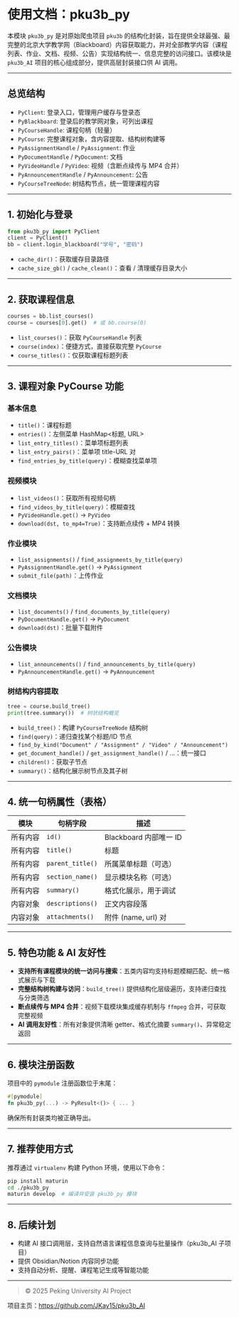 # 使用文档：pku3b_py

本模块 `pku3b_py` 是对原始爬虫项目 `pku3b` 的结构化封装，旨在提供全球最强、最完整的北京大学教学网（Blackboard）内容获取能力，并对全部教学内容（课程列表、作业、文档、视频、公告）实现结构统一、信息完整的访问接口。该模块是 `pku3b_AI` 项目的核心组成部分，提供高层封装接口供 AI 调用。

---

## 总览结构

- `PyClient`: 登录入口，管理用户缓存与登录态
- `PyBlackboard`: 登录后的教学网对象，可列出课程
- `PyCourseHandle`: 课程句柄（轻量）
- `PyCourse`: 完整课程对象，含内容提取、结构树构建等
- `PyAssignmentHandle` / `PyAssignment`: 作业
- `PyDocumentHandle` / `PyDocument`: 文档
- `PyVideoHandle` / `PyVideo`: 视频（含断点续传与 MP4 合并）
- `PyAnnouncementHandle` / `PyAnnouncement`: 公告
- `PyCourseTreeNode`: 树结构节点，统一管理课程内容

---

## 1. 初始化与登录

```python
from pku3b_py import PyClient
client = PyClient()
bb = client.login_blackboard("学号", "密码")
```

- `cache_dir()`：获取缓存目录路径
- `cache_size_gb()` / `cache_clean()`：查看 / 清理缓存目录大小

---

## 2. 获取课程信息

```python
courses = bb.list_courses()
course = courses[0].get()  # 或 bb.course(0)
```

- `list_courses()`：获取 `PyCourseHandle` 列表
- `course(index)`：便捷方式，直接获取完整 `PyCourse`
- `course_titles()`：仅获取课程标题列表

---

## 3. 课程对象 PyCourse 功能

### 基本信息

- `title()`：课程标题
- `entries()`：左侧菜单 HashMap<标题, URL>
- `list_entry_titles()`：菜单项标题列表
- `list_entry_pairs()`：菜单项 title-URL 对
- `find_entries_by_title(query)`：模糊查找菜单项

### 视频模块

- `list_videos()`：获取所有视频句柄
- `find_videos_by_title(query)`：模糊查找
- `PyVideoHandle.get()` → `PyVideo`
- `download(dst, to_mp4=True)`：支持断点续传 + MP4 转换

### 作业模块

- `list_assignments()` / `find_assignments_by_title(query)`
- `PyAssignmentHandle.get()` → `PyAssignment`
- `submit_file(path)`：上传作业

### 文档模块

- `list_documents()` / `find_documents_by_title(query)`
- `PyDocumentHandle.get()` → `PyDocument`
- `download(dst)`：批量下载附件

### 公告模块

- `list_announcements()` / `find_announcements_by_title(query)`
- `PyAnnouncementHandle.get()` → `PyAnnouncement`

### 树结构内容提取

```python
tree = course.build_tree()
print(tree.summary())  # 树状结构概览
```

- `build_tree()`：构建 `PyCourseTreeNode` 结构树
- `find(query)`：递归查找某个标题/ID 节点
- `find_by_kind("Document" / "Assignment" / "Video" / "Announcement")`
- `get_document_handle()` / `get_assignment_handle()` / ...：统一接口
- `children()`：获取子节点
- `summary()`：结构化展示树节点及其子树

---

## 4. 统一句柄属性（表格）

| 模块     | 句柄字段           | 描述                   |
| -------- | ------------------ | ---------------------- |
| 所有内容 | `id()`           | Blackboard 内部唯一 ID |
| 所有内容 | `title()`        | 标题                   |
| 所有内容 | `parent_title()` | 所属菜单标题（可选）   |
| 所有内容 | `section_name()` | 显示模块名称（可选）   |
| 所有内容 | `summary()`      | 格式化展示，用于调试   |
| 内容对象 | `descriptions()` | 正文内容段落           |
| 内容对象 | `attachments()`  | 附件 (name, url) 对    |

---

## 5. 特色功能 & AI 友好性

- **支持所有课程模块的统一访问与搜索**：五类内容均支持标题模糊匹配、统一格式展示与下载
- **完整结构树构建与访问**：`build_tree()` 提供结构化层级遍历，支持递归查找与分类筛选
- **断点续传与 MP4 合并**：视频下载模块集成缓存机制与 `ffmpeg` 合并，可获取完整视频
- **AI 调用友好性**：所有对象提供清晰 getter、格式化摘要 `summary()`、异常稳定返回

---

## 6. 模块注册函数

项目中的 `pymodule` 注册函数位于末尾：

```rust
#[pymodule]
fn pku3b_py(...) -> PyResult<()> { ... }
```

确保所有封装类均被正确导出。

---

## 7. 推荐使用方式

推荐通过 `virtualenv` 构建 Python 环境，使用以下命令：

```bash
pip install maturin
cd ./pku3b_py
maturin develop  # 编译并安装 pku3b_py 模块
```

---

## 8. 后续计划

- 构建 AI 接口调用层，支持自然语言课程信息查询与批量操作（pku3b_AI 子项目）
- 提供 Obsidian/Notion 内容同步功能
- 支持自动分析、提醒、课程笔记生成等智能功能

---

> © 2025 Peking University AI Project

项目主页：https://github.com/JKay15/pku3b_AI
